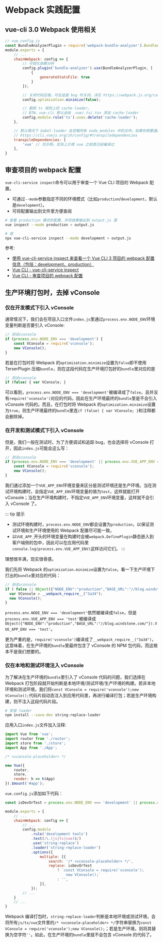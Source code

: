 # Webpack 实践配置

## vue-cli 3.0 Webpack 使用相关

```js
// vue.config.js
const BundleAnalyzerPlugin = require('webpack-bundle-analyzer').BundleAnalyzerPlugin;
module.exports = {
    // ...
    chainWebpack: config => {
        // 可视化依赖分析
        config.plugin('bundle-analyzer').use(BundleAnalyzerPlugin, [
            {
                generateStatsFile: true
            }
        ]);

        // 关闭代码压缩，可在追查 bug 时关闭，详见 https://webpack.js.org/configuration/optimization/#optimizationminimize
        config.optimization.minimize(false);

        // 删除 ts 规则上的 cache-loader。
        // BTW，vue-cli 默认会给 .vue/.ts/.tsx 添加 cache-loader
        config.module.rule('ts').uses.delete('cache-loader');
    },

    // 默认情况下 babel-loader 会忽略所有 node_modules 中的文件。如果你想要通过 Babel 显式转译一个依赖，可以在这个选项中列出来。
    // https://cli.vuejs.org/zh/config/#transpiledependencies
    transpileDependencies: [
        'vue' // 仅示例，实际上引用 vue 之前其已经编译过
    ],
}
```

## 审查项目的 webpack 配置

`vue-cli-service inspect`命令可以用于审查一个 Vue CLI 项目的 Webpack 配置。

- 可通过`--mode`参数指定不同的环境模式（比如`production`/`development`，默认是`development`）。
- 可将配置输出到文件里方便查阅

```sh
# 查看 production 模式的配置，并将结果输出到 output.js 里
vue inspect --mode production > output.js

# 或
npx vue-cli-service inspect --mode development > output.js
```

参考:

- [使用 vue-cli-service inspect 来查看一个 Vue CLI 3 项目的 webpack 配置信息（包括：development、production）](https://www.cnblogs.com/cag2050/p/10523096.html)
- [Vue CLI - vue-cli-service inspect](https://cli.vuejs.org/zh/guide/cli-service.html#vue-cli-service-inspect)
- [Vue CLI - 审查项目的 webpack 配置](https://cli.vuejs.org/zh/guide/webpack.html#%E5%AE%A1%E6%9F%A5%E9%A1%B9%E7%9B%AE%E7%9A%84-webpack-%E9%85%8D%E7%BD%AE)

## 生产环境打包时，去掉 vConsole

### 仅在开发模式下引入 vConsole

通常情况下，我们会在项目入口文件`index.js`里通过`process.env.NODE_ENV`环境变量判断是否要引入 vConsole:

```js
// 测试vconsole
if (process.env.NODE_ENV === 'development') {
    const VConsole = require('vconsole');
    new VConsole();
}
```

若是在打包时将 Webpack 的`optimization.minimize`设置为`false`即不使用 TerserPlugin 压缩`bundle`，则在这段代码在生产环境打包好的`bundle`里对应的是

```js
// 测试vconsole
if (false) { var VConsole; }
```

可以看到，`process.env.NODE_ENV === 'development'`被编译成了`false`，且并没有`require('vconsole')`对应的代码，因此在生产环境最终的`bundle`里是不会引入 vConsole 代码的。而且，在打包时将 Webpack 的`optimization.minimize`设置为`true`，则生产环境最终的`bundle`里连`if (false) { var VConsole; }`和注释都会删除掉。

### 在开发和测试模式下引入 vConsole

但是，我们一般在测试时，为了方便调试和追踪 bug，也会选择将 vConsole 打开，因此`index.js`可能会这么写：

```js
// 测试vconsole
if (process.env.NODE_ENV === 'development' || process.env.VUE_APP_ENV === 'test') {
    const VConsole = require('vconsole');
    new VConsole();
}
```

我们通过添加一个`VUE_APP_ENV`环境变量来区分是测试环境还是生产环境。当在测试环境构建时，会指定`VUE_APP_ENV`环境变量的值为`test`，这样就能打开 vConsole；当在生产环境构建时，不指定`VUE_APP_ENV`环境变量，这样就不会引入 vConsole 了。

::: tip 提示

- 测试环境构建时，`process.env.NODE_ENV`都会设置为`production`，以保证测试环境和生产环境使用的 Webpack 配置尽可能一致。
- 以`VUE_APP_`开头的环境变量在构建时会被`webpack.DefinePlugin`静态嵌入到客户端侧的包中，因此可以在应用代码里`console.log(process.env.VUE_APP_ENV)`这样访问它们。
:::

理想很丰满，现实很骨感。

我们先将 Webpack 的`optimization.minimize`设置为`false`，看一下生产环境下打出的`bundle`里对应的代码：

```js
// 测试vconsole
if ( false || Object({"NODE_ENV":"production","BASE_URL":"//blog.windstone.com/"}).VUE_APP_ENV === 'test') {
  var VConsole = __webpack_require__("3a34");
  new VConsole();
}
```

`process.env.NODE_ENV === 'development'`依然被编译成`false`，但是`process.env.VUE_APP_ENV === 'test'`被编译成`Object({"NODE_ENV":"production","BASE_URL":"//blog.windstone.com/"}).VUE_APP_ENV === 'test'`。

更为严重的是，`require('vconsole')`编译成了`__webpack_require__("3a34")`，这意味着，在生产环境的`bundle`里最终包含了 vConsole 的 NPM 包代码，而这根本不是我们想要的。

### 仅在本地和测试环境注入 vConsole

为了解决在生产环境的`bundle`里引入了 vConsole 代码的问题，我们选择在 Webpack 打包阶段就开始判断是本地环境/测试环境/生产环境的构建。若非本地环境和测试环境，我们将`const VConsole = require('vconsole');new VConsole();`代码片段动态注入到应用代码里，再进行编译打包；若是生产环境构建，则不注入这段代码片段。

```sh
# 安装 loader
npm install --save-dev string-replace-loader
```

应用入口`index.js`文件加入注释:

```js
import Vue from 'vue';
import router from './router';
import store from './store';
import App from './App';

/* <vconsole-placeholder> */

new Vue({
    router,
    store,
    render: h => h(App)
}).$mount('#app');
```

`vue.config.js`添加如下代码：

```js
const isDevOrTest = process.env.NODE_ENV === 'development' || process.env.VUE_APP_ENV === 'test';

module.exports = {
    // ...
    chainWebpack: config => {
        // ...
        config.module
            .rule('development tools')
            .test(/\.(js|ts|vue)$/)
            .use('string-replace')
            .loader('string-replace-loader')
            .options({
                multiple: [{
                    search: '/* <vconsole-placeholder> */',
                    replace: isDevOrTest
                        ? `const VConsole = require('vconsole');
                            new VConsole();`
                        : '',
                }],
            });
        // ...
    }
    // ...
}
```

Webpack 编译打包时，`string-replace-loader`判断是本地环境或测试环境，会将所有`js/ts/vue`文件里的`/* <vconsole-placeholder> */`字符串替换为`const VConsole = require('vconsole');new VConsole();`；若是生产环境，则将其替换为空字符`''`。如此，在生产环境的`bundle`里就不会包含 vConsole 的代码了。
